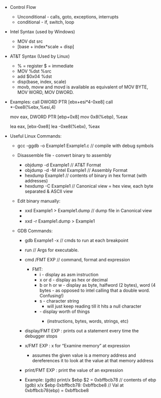 
* Control Flow
    * Unconditional - calls, goto, exceptions, interrupts
    * conditional - if, switch, loop
    

* Intel Syntax (used by Windows)
    * MOV dst src
    * [base + index*scale + disp]

* AT&T Syntax (Used by Linux)
    * % = register $ = immediate
    * MOV %dst %src
    * add $0x04 %dst
    * disp(base, index, scale)
    * movb, movw and movd is available as equivalent of MOV BYTE, MOV WORD, MOV DWORD. 

* Examples:
    call   DWORD PTR [ebx+esi*4-0xe8]
    call   *-0xe8(%ebx,%esi,4)

    mov    eax, DWORD PTR [ebp+0x8]
    mov    0x8(%ebp), %eax

    lea    eax, [ebx-0xe8]
    lea    -0xe8(%ebx), %eax

* Useful Linux Commands:
    * gcc -ggdb -o Example1 Example1.c // compile with debug symbols
    * Disassemble file - convert binary to assembly
        * objdump -d Example1              // AT&T Format 
        * objdump -d -M intel Example1     // Assembly Format
        * hexdump Example1     // contents of binary in hex format (with addresses)
        * hexdump -C Example1  // Canonical view = hex view, each byte separated & ASCII view
        
    * Edit binary manually:
        * xxd Example1 > Example1.dump // dump file in Canonical view
        * <Edit bytes in Example1.dump>
        * xxd -r Example1.dump > Example1

    * GDB Commands:
        * gdb Example1 -x <command file> // cmds to run at each breakpoint
        * run <argv>           // Args for executable.
        * cmd /FMT EXP         // command, format and expression
            * FMT:
                * i - display as asm instruction
                * x or d - display as hex or decimal
                * b or h or w - display as byte, halfword (2 bytes), word (4 bytes - as opposed to intel calling that a double word. Confusing!)
                * s - character string 
                    * will just keep reading till it hits a null character
                * <number> - display <number> worth of things 
                    * (instructions, bytes, words, strings, etc)

        * display/FMT EXP : prints out a statement every time the debugger stops
        * x/FMT EXP : x for “Examine memory” at expression
            * assumes the given value is a memory address and dereferences it to look at the value at that memory address
        * print/FMT EXP : print the value of an expression
        * Example:
            (gdb) print/x $ebp
            $2 = 0xbffbcb78             // contents of ebp
            (gdb) x/x $ebp
            0xbffbcb78:     0xbffbcbe8  // Val at 0xbffbcb78(ebp) = 0xbffbcbe8


        
